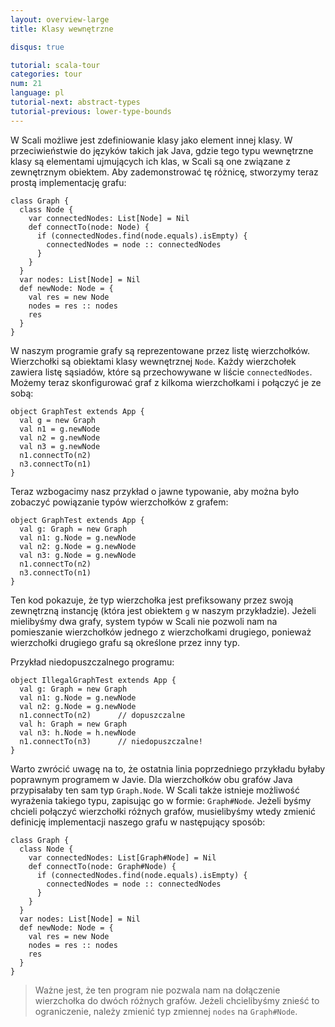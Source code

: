 ```yaml
---
layout: overview-large
title: Klasy wewnętrzne

disqus: true

tutorial: scala-tour
categories: tour
num: 21
language: pl
tutorial-next: abstract-types
tutorial-previous: lower-type-bounds
---
```


W Scali możliwe jest zdefiniowanie klasy jako element innej klasy. W przeciwieństwie do języków takich jak Java, gdzie tego typu wewnętrzne klasy są elementami ujmujących ich klas, w Scali są one związane z zewnętrznym obiektem. Aby zademonstrować tę różnicę, stworzymy teraz prostą implementację grafu:
 
```tut
class Graph {
  class Node {
    var connectedNodes: List[Node] = Nil
    def connectTo(node: Node) {
      if (connectedNodes.find(node.equals).isEmpty) {
        connectedNodes = node :: connectedNodes
      }
    }
  }
  var nodes: List[Node] = Nil
  def newNode: Node = {
    val res = new Node
    nodes = res :: nodes
    res
  }
}
```
 
W naszym programie grafy są reprezentowane przez listę wierzchołków. Wierzchołki są obiektami klasy wewnętrznej `Node`. Każdy wierzchołek zawiera listę sąsiadów, które są przechowywane w liście `connectedNodes`. Możemy teraz skonfigurować graf z kilkoma wierzchołkami i połączyć je ze sobą:
 
```tut
object GraphTest extends App {
  val g = new Graph
  val n1 = g.newNode
  val n2 = g.newNode
  val n3 = g.newNode
  n1.connectTo(n2)
  n3.connectTo(n1)
}
```
 
Teraz wzbogacimy nasz przykład o jawne typowanie, aby można było zobaczyć powiązanie typów wierzchołków z grafem:
 
```tut
object GraphTest extends App {
  val g: Graph = new Graph
  val n1: g.Node = g.newNode
  val n2: g.Node = g.newNode
  val n3: g.Node = g.newNode
  n1.connectTo(n2)
  n3.connectTo(n1)
}
```
 
Ten kod pokazuje, że typ wierzchołka jest prefiksowany przez swoją zewnętrzną instancję (która jest obiektem `g` w naszym przykładzie). Jeżeli mielibyśmy dwa grafy, system typów w Scali nie pozwoli nam na pomieszanie wierzchołków jednego z wierzchołkami drugiego, ponieważ wierzchołki drugiego grafu są określone przez inny typ.

Przykład niedopuszczalnego programu:
 
```tut:fail
object IllegalGraphTest extends App {
  val g: Graph = new Graph
  val n1: g.Node = g.newNode
  val n2: g.Node = g.newNode
  n1.connectTo(n2)      // dopuszczalne
  val h: Graph = new Graph
  val n3: h.Node = h.newNode
  n1.connectTo(n3)      // niedopuszczalne!
}
```
 
Warto zwrócić uwagę na to, że ostatnia linia poprzedniego przykładu byłaby poprawnym programem w Javie. Dla wierzchołków obu grafów Java przypisałaby ten sam typ `Graph.Node`. W Scali także istnieje możliwość wyrażenia takiego typu, zapisując go w formie: `Graph#Node`. Jeżeli byśmy chcieli połączyć wierzchołki różnych grafów, musielibyśmy wtedy zmienić definicję implementacji naszego grafu w następujący sposób:
 
```tut
class Graph {
  class Node {
    var connectedNodes: List[Graph#Node] = Nil
    def connectTo(node: Graph#Node) {
      if (connectedNodes.find(node.equals).isEmpty) {
        connectedNodes = node :: connectedNodes
      }
    }
  }
  var nodes: List[Node] = Nil
  def newNode: Node = {
    val res = new Node
    nodes = res :: nodes
    res
  }
}
```
 
> Ważne jest, że ten program nie pozwala nam na dołączenie wierzchołka do dwóch różnych grafów. Jeżeli chcielibyśmy znieść to ograniczenie, należy zmienić typ zmiennej `nodes` na `Graph#Node`.
